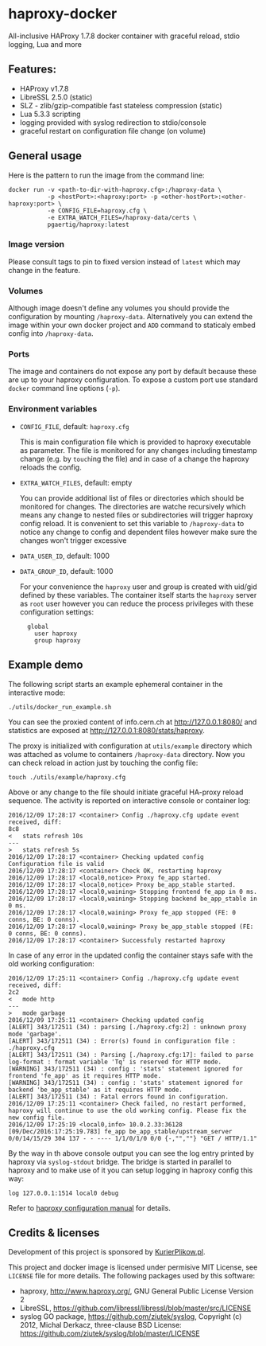 # haproxy-docker
All-inclusive HAProxy 1.7.8 docker container with graceful reload, stdio logging, Lua and more

## Features:

 - HAProxy v1.7.8
 - LibreSSL 2.5.0 (static)
 - SLZ - zlib/gzip-compatible fast stateless compression (static)
 - Lua 5.3.3 scripting
 - logging provided with syslog redirection to stdio/console
 - graceful restart on configuration file change (on volume)

## General usage

Here is the pattern to run the image from the command line:

    docker run -v <path-to-dir-with-haproxy.cfg>:/haproxy-data \
               -p <hostPort>:<haproxy:port> -p <other-hostPort>:<other-haproxy:port> \
               -e CONFIG_FILE=haproxy.cfg \
               -e EXTRA_WATCH_FILES=/haproxy-data/certs \
               pgaertig/haproxy:latest

### Image version
Please consult tags to pin to fixed version instead of `latest` which may change in the feature.

### Volumes
Although image doesn't define any volumes you should provide the configuration by mounting 
`/haproxy-data`. Alternatively you can extend the image within your own docker project and `ADD` command
 to staticaly embed config into `/haproxy-data`.

### Ports
The image and containers do not expose any port by default because these are up to your haproxy configuration. To expose a custom port use standard `docker` command line options (`-p`).

### Environment variables

- `CONFIG_FILE`, default: `haproxy.cfg` 

   This is main configuration file which is provided to haproxy executable as parameter.
   The file is monitored for any changes including timestamp change (e.g. by `touch`ing the file) and in case of
   a change the haproxy reloads the config.
     
- `EXTRA_WATCH_FILES`, default: empty

   You can provide additional list of files or directories which should be monitored for changes.
   The directories are watche recursively which means any change to nested files or subdirectories will trigger
   haproxy config reload. It is convenient to set this variable to `/haproxy-data` to notice any change to
   config and dependent files however make sure the changes won't trigger excessive 

- `DATA_USER_ID`, default: 1000
- `DATA_GROUP_ID`, default: 1000

   For your convenience the `haproxy` user and group is created with uid/gid defined by these variables.
   The container itself starts the `haproxy` server as `root` user however you can reduce the process privileges with these configuration settings:
        
        global
          user haproxy
          group haproxy
          
## Example demo

The following script starts an example ephemeral container in the interactive mode:

    ./utils/docker_run_example.sh

You can see the proxied content of info.cern.ch at <http://127.0.0.1:8080/> and statistics are exposed at <http://127.0.0.1:8080/stats/haproxy>.

The proxy is initialized with configuration at `utils/example` directory which was attached as volume to containers `/haproxy-data` directory. Now you can check reload in action just by touching the config file:

    touch ./utils/example/haproxy.cfg

Above or any change to the file should initiate graceful HA-proxy reload sequence. The activity is reported on interactive console or container log:

    2016/12/09 17:28:17 <container> Config ./haproxy.cfg update event received, diff: 
    8c8
    <   stats refresh 10s
    ---
    >   stats refresh 5s
    2016/12/09 17:28:17 <container> Checking updated config
    Configuration file is valid
    2016/12/09 17:28:17 <container> Check OK, restarting haproxy
    2016/12/09 17:28:17 <local0,notice> Proxy fe_app started.
    2016/12/09 17:28:17 <local0,notice> Proxy be_app_stable started.
    2016/12/09 17:28:17 <local0,waining> Stopping frontend fe_app in 0 ms.
    2016/12/09 17:28:17 <local0,waining> Stopping backend be_app_stable in 0 ms.
    2016/12/09 17:28:17 <local0,waining> Proxy fe_app stopped (FE: 0 conns, BE: 0 conns).
    2016/12/09 17:28:17 <local0,waining> Proxy be_app_stable stopped (FE: 0 conns, BE: 0 conns).
    2016/12/09 17:28:17 <container> Successfuly restarted haproxy

In case of any error in the updated config the container stays safe with the old working configuration:

    2016/12/09 17:25:11 <container> Config ./haproxy.cfg update event received, diff: 
    2c2
    <   mode http
    ---
    >   mode garbage
    2016/12/09 17:25:11 <container> Checking updated config
    [ALERT] 343/172511 (34) : parsing [./haproxy.cfg:2] : unknown proxy mode 'garbage'.
    [ALERT] 343/172511 (34) : Error(s) found in configuration file : ./haproxy.cfg
    [ALERT] 343/172511 (34) : Parsing [./haproxy.cfg:17]: failed to parse log-format : format variable 'Tq' is reserved for HTTP mode.
    [WARNING] 343/172511 (34) : config : 'stats' statement ignored for frontend 'fe_app' as it requires HTTP mode.
    [WARNING] 343/172511 (34) : config : 'stats' statement ignored for backend 'be_app_stable' as it requires HTTP mode.
    [ALERT] 343/172511 (34) : Fatal errors found in configuration.
    2016/12/09 17:25:11 <container> Check failed, no restart performed, haproxy will continue to use the old working config. Please fix the new config file.
    2016/12/09 17:25:19 <local0,info> 10.0.2.33:36128 [09/Dec/2016:17:25:19.783] fe_app be_app_stable/upstream_server 0/0/14/15/29 304 137 - - ---- 1/1/0/1/0 0/0 {-,"",""} "GET / HTTP/1.1"

By the way in th above console output you can see the log entry printed by haproxy via `syslog-stdout` bridge. The bridge is started in parallel to haproxy  and to make use of it you can setup logging in haproxy config this way:

    log 127.0.0.1:1514 local0 debug

Refer to [haproxy configuration manual](www.haproxy.org/download/1.7/doc/configuration.txt) for details.
    
## Credits & licenses

Development of this project is sponsored by [KurierPlikow.pl](https://kurierplikow.pl).

This project and docker image is licensed under permisive MIT License, see `LICENSE` file for more details. The following packages used by this software:

- haproxy, <http://www.haproxy.org/>, GNU General Public License Version 2
- LibreSSL, <https://github.com/libressl/libressl/blob/master/src/LICENSE>
- syslog GO package, https://github.com/ziutek/syslog, Copyright (c) 2012, Michal Derkacz, three-clause BSD License: <https://github.com/ziutek/syslog/blob/master/LICENSE>


